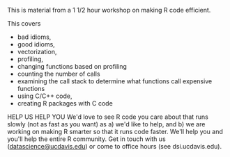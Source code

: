 This is material from a 1 1/2 hour workshop on making R code efficient.

This covers
+ bad idioms, 
+ good idioms, 
+ vectorization, 
+ profiling, 
+ changing functions based on profiling
+ counting the number of calls
+ examining the call stack to determine what functions call expensive functions
+ using C/C++ code, 
+ creating R packages with C code


HELP US HELP YOU
We'd love to see R code you care about that runs slowly (not as fast as you want)
as a) we'd like to help, and b) we are working on making R smarter so that it runs
code faster.  We'll help you and you'll help the entire R community.
Get in touch with us (datascience@ucdavis.edu) or come to office hours (see dsi.ucdavis.edu).

